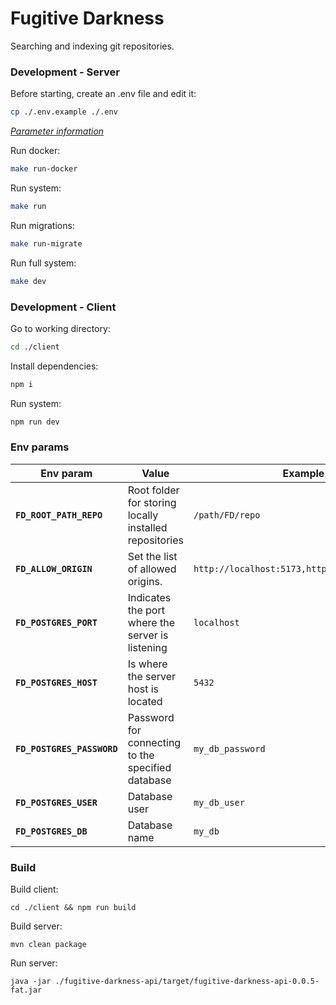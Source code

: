 # Fugitive Darkness

Searching and indexing git repositories.

### Development - Server

Before starting, create an .env file and edit it:

```bash
cp ./.env.example ./.env
```

_[Parameter information](#env-params)_

Run docker:

```bash
make run-docker
```

Run system:

```bash
make run
```

Run migrations:

```bash
make run-migrate
```

Run full system:

```bash
make dev
```

### Development - Client

Go to working directory:

```bash
cd ./client
```

Install dependencies:

```bash
npm i
```

Run system:

```bash
npm run dev
```

### Env params

| Env param                  | Value                                                  | Example                                       |
|----------------------------|--------------------------------------------------------|-----------------------------------------------|
| **`FD_ROOT_PATH_REPO`**    | Root folder for storing locally installed repositories | `/path/FD/repo`                               |
| **`FD_ALLOW_ORIGIN`**      | Set the list of allowed origins.                       | `http://localhost:5173,http://localhost:5174` |
| **`FD_POSTGRES_PORT`**     | Indicates the port where the server is listening       | `localhost`                                   |
| **`FD_POSTGRES_HOST`**     | Is where the server host is located                    | `5432`                                        |
| **`FD_POSTGRES_PASSWORD`** | Password for connecting to the specified database      | `my_db_password`                              |
| **`FD_POSTGRES_USER`**     | Database user                                          | `my_db_user`                                  |
| **`FD_POSTGRES_DB`**       | Database name                                          | `my_db`                                       |

### Build

Build client:

```shell
cd ./client && npm run build
```

Build server:

```shell
mvn clean package
```

Run server:

```shell
java -jar ./fugitive-darkness-api/target/fugitive-darkness-api-0.0.5-fat.jar
```
